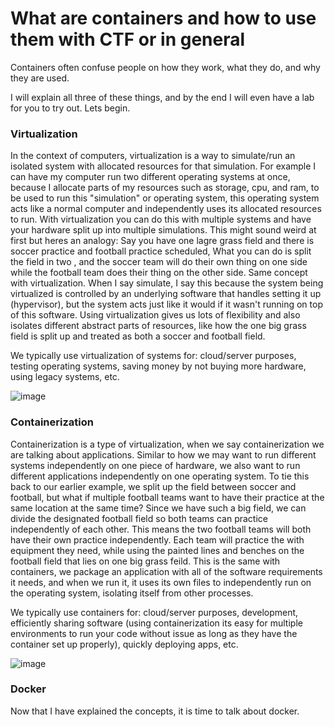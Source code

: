 # What are containers and how to use them with CTF or in general

Containers often confuse people on how they work, what they do, and why they are used.

I will explain all three of these things, and by the end I will even have a lab for you to try out. Lets begin.

### Virtualization

In the context of computers, virtualization is a way to simulate/run an isolated system with allocated resources for that simulation. For example I can have my computer run two different operating systems at once, because I allocate parts of my resources such as storage, cpu, and ram, to be used to run this "simulation" or operating system, this operating system acts like a normal computer and independently uses its allocated resources to run. With virtualization you can do this with multiple systems and have your hardware split up into multiple simulations. This might sound weird at first but heres an analogy: Say you have one lagre grass field and there is soccer practice and football practice scheduled, What you can do is split the field in two , and the soccer team will do their own thing on one side while the football team does their thing on the other side. Same concept with virtualization. When I say simulate, I say this because the system being virtualized is controlled by an underlying software that handles setting it up (hypervisor), but the system acts just like it would if it wasn't running on top of this software. Using virtualization gives us lots of flexibility and also isolates different abstract parts of resources, like how the one big grass field is split up and treated as both a soccer and football field.

We typically use virtualization of systems for: cloud/server purposes, testing operating systems, saving money by not buying more hardware, using legacy systems, etc.

![image](https://github.com/user-attachments/assets/5eca19d8-a2b6-4f02-8c90-79d4f0f33e1d)


### Containerization

Containerization is a type of virtualization, when we say containerization we are talking about applications. Similar to how we may want to run different systems independently on one piece of hardware, we also want to run different applications independently on one operating system. To tie this back to our earlier example, we split up the field between soccer and football, but what if multiple football teams want to have their practice at the same location at the same time? Since we have such a big field, we can divide the designated football field so both teams can practice independently of each other. This means the two football teams will both have their own practice independently. Each team will practice the with equipment they need, while using the painted lines and benches on the football field that lies on one big grass feild. This is the same with containers, we package an application with all of the software requirements it needs, and when we run it, it uses its own files to independently run on the operating system, isolating itself from other processes. 

We typically use containers for: cloud/server purposes, development, efficiently sharing software (using containerization its easy for multiple environments to run your code without issue as long as they have the container set up properly), quickly deploying apps, etc.

![image](https://github.com/user-attachments/assets/3d969a52-9801-4c0c-b76c-0bbd2737baa5)

### Docker


Now that I have explained the concepts, it is time to talk about docker.






